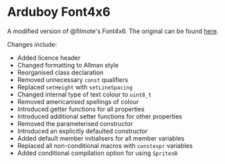 # Arduboy Font4x6
A modified version of @filmote's Font4x6.
The original can be found [here](https://github.com/filmote/Font4x6).

Changes include:
* Added licence header
* Changed formatting to Allman style
* Reorganised class declaration
* Removed unnecessary `const` qualifiers
* Replaced `setHeight` with `setLineSpacing`
* Changed internal type of text colour to `uint8_t`
* Removed americanised spellings of colour
* Introduced getter functions for all properties
* Introduced additional setter functions for other properties
* Removed the parameterised constructor
* Introduced an explicitly defaulted constructor
* Added default member initialisers for all member variables
* Replaced all non-conditional macros with `constexpr` variables
* Added conditional compilation option for using `SpritesB` 